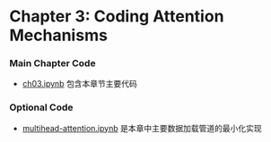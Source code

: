 # Chapter 3: Coding Attention Mechanisms

### Main Chapter Code

- [ch03.ipynb](ch03.ipynb) 包含本章节主要代码

### Optional Code

- [multihead-attention.ipynb](multihead-attention.ipynb) 是本章中主要数据加载管道的最小化实现